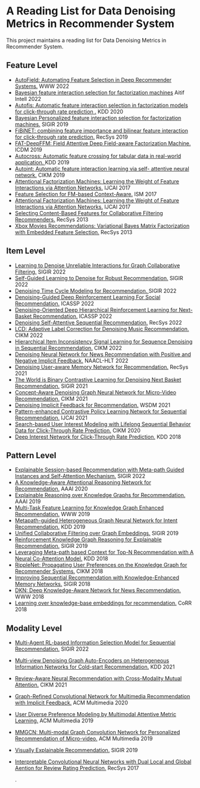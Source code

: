 # A Reading List for Data Denoising Metrics in Recommender System

This project maintains a reading list for Data Denoising Metrics in Recommender System.



## Feature Level

- [AutoField: Automating Feature Selection in Deep Recommender Systems.](https://arxiv.org/pdf/2204.09078) WWW 2022
- [Bayesian feature interaction selection for factorization machines](https://staff.fnwi.uva.nl/m.derijke/wp-content/papercite-data/pdf/chen-2022-bayesian.pdf) Aitif Intell 2022
- [Autofis: Automatic feature interaction selection in factorization models for click-through rate prediction .](https://arxiv.org/pdf/2003.11235) KDD 2020
- [Bayesian Personalized feature interaction selection for factorization machines.](https://www.researchgate.net/profile/Yang-Wang-51/publication/332412731_Bayesian_Personalized_Feature_Interaction_Selection_for_Factorization_Machines/links/5cdbb8f592851c4eaba06445/Bayesian-Personalized-Feature-Interaction-Selection-for-Factorization-Machines.pdf) SIGIR 2019
- [FiBiNET: combining feature importance and bilinear feature interaction for click-through rate prediction.](https://arxiv.org/pdf/1905.09433.pdf%EF%BC%9B) RecSys 2019
- [FAT-DeepFFM: Field Attentive Deep Field-aware Factorization Machine.](https://arxiv.org/pdf/1905.06336.pdf) ICDM 2019
- [Autocross: Automatic feature crossing for tabular data in real-world application. ](https://arxiv.org/pdf/1904.12857.pdf) KDD 2019
- [Autoint: Automatic feature interaction learning via self- attentive neural network.](https://arxiv.org/pdf/1810.11921.pdf) CIKM 2019
- [Attentional Factorization Machines: Learning the Weight of Feature Interactions via Attention Networks.](https://arxiv.org/pdf/1708.04617.pdf) IJCAI 2017
- [Feature Selection for FM-based Context-Aware.](https://xueyumao.github.io/papers/ISM_2017.pdf )  ISM 2017
- [Attentional Factorization Machines: Learning the Weight of Feature Interactions via Attention Networks.](https://arxiv.org/pdf/1708.04617.pdf) IJCAI 2017
- [Selecting Content-Based Features for Collaborative Filtering Recommenders.](noamko.org/papers/features_recsys_2013.pdf "Selecting Content-Based Features for Collaborative Filtering Recommenders") RecSys 2013
- [Xbox Movies Recommendations: Variational Bayes Matrix Factorization with Embedded Feature Selection.](http://www.noamko.org/papers/features_recsys_2013.pdf "Xbox Movies Recommendations: Variational Bayes Matrix Factorization with Embedded Feature Selection") RecSys 2013



## Item Level

- [Learning to Denoise Unreliable Interactions for Graph Collaborative Filtering.](https://scholar.archive.org/work/6zwuflirxnbjxa73j5jt5alhdu/access/wayback/https://dl.acm.org/doi/pdf/10.1145/3477495.3531889) SIGIR 2022
- [Self-Guided Learning to Denoise for Robust Recommendation.](https://arxiv.org/pdf/2204.06832) SIGIR 2022
- [Denoising Time Cycle Modeling for Recommendation. ](https://dl.acm.org/doi/abs/10.1145/3477495.3531785) SIGIR 2022
- [Denoising-Guided Deep Reinforcement Learning For Social Recommendation.](https://ieeexplore.ieee.org/abstract/document/9747580) ICASSP 2022
- [Denoising-Oriented Deep Hierarchical Reinforcement Learning for Next-Basket Recommendation.](https://ieeexplore.ieee.org/abstract/document/9747757) ICASSP 2022
- [Denoising Self-Attentive Sequential Recommendation.](https://arxiv.org/pdf/2212.04120.pdf) RecSys 2022
- [LCD: Adaptive Label Correction for Denoising Music Recommendation.](https://dl.acm.org/doi/abs/10.1145/3511808.3557625) CIKM 2022
- [Hierarchical Item Inconsistency Signal Learning for Sequence Denoising in Sequential Recommendation.](https://dl.acm.org/doi/10.1145/3511808.3557348) CIKM 2022
- [Denoising Neural Network for News Recommendation with Positive and Negative Implicit Feedback.](https://arxiv.org/pdf/2204.04397.pdf) NAACL-HLT 2022
- [Denoising User-aware Memory Network for Recommendation.](https://arxiv.org/pdf/2107.05474.pdf) RecSys 2021
- [The World is Binary Contrastive Learning for Denoising Next Basket Recommendation.](https://dl.acm.org/doi/abs/10.1145/3404835.3462836) SIGIR 2021
- [Concept-Aware Denoising Graph Neural Network for Micro-Video Recommendation.](https://arxiv.org/pdf/2109.13527) CIKM 2021
- [Denoising Implicit Feedback for Recommendation.](https://dl.acm.org/doi/pdf/10.1145/3437963.3441800) WSDM 2021
- [Pattern-enhanced Contrastive Policy Learning Network for Sequential Recommendation.](https://www.ijcai.org/proceedings/2021/0220.pdf) IJCAI 2021
- [Search-based User Interest Modeling with Lifelong Sequential Behavior Data for Click-Through Rate Prediction.](https://arxiv.org/pdf/2006.05639.pdf) CIKM 2020
- [Deep Interest Network for Click-Through Rate Prediction.](https://arxiv.org/pdf/1706.06978) KDD 2018



## Pattern Level

- [Explainable Session-based Recommendation with Meta-path  Guided Instances and Self-Attention Mechanism.](https://web.archive.org/web/20220711195234id_/https://dl.acm.org/doi/pdf/10.1145/3477495.3531895) SIGIR 2022
- [A Knowledge-Aware Attentional Reasoning Network for Recommendation.](https://ojs.aaai.org/index.php/AAAI/article/view/6184) AAAI 2020
- [Explainable Reasoning over Knowledge Graphs for Recommendation.](https://ojs.aaai.org/index.php/AAAI/article/view/4470) AAAI 2019
- [Multi-Task Feature Learning for Knowledge Graph Enhanced Recommendation.](https://arxiv.org/pdf/1901.08907.pdf) WWW 2019
- [Metapath-guided Heterogeneous Graph Neural Network for Intent Recommendation.](http://www.shichuan.org/doc/67.pdf)  KDD 2019
- [Unified Collaborative Filtering over Graph Embeddings.](https://taloncb.github.io/files/wang-sigir2019a.pdf) SIGIR 2019
- [Reinforcement Knowledge Graph Reasoning for Explainable Recommendation.](https://arxiv.org/pdf/1906.05237.pdf) SIGIR 2019
- [Leveraging Meta-path based Context for Top-N Recommendation with A Neural Co-Attention Model.](http://140.122.184.128/presentation/21-07-19/Leveraging%20Meta-path%20based%20Context%20for%20Top-N%20Recommendation%20with%20A%20Neural%20Co-Attention%20Model.pdf) KDD 2018
- [RippleNet: Propagating User Preferences on the Knowledge Graph for Recommender Systems.](https://arxiv.org/pdf/1803.03467.pdf%C2%A0) CIKM 2018
- [Improving Sequential Recommendation with Knowledge-Enhanced Memory Networks.](https://dl.acm.org/doi/abs/10.1145/3209978.3210017) SIGIR 2018
- [DKN: Deep Knowledge-Aware Network for News Recommendation.](https://dl.acm.org/doi/pdf/10.1145/3178876.3186175) WWW 2018
- [Learning over knowledge-base embeddings for recommendation.](https://arxiv.org/pdf/1803.06540.pdf) CoRR 2018



## Modality Level

- [Multi-Agent RL-based Information Selection Model for Sequential Recommendation.](https://dl.acm.org/doi/abs/10.1145/3477495.3532022) SIGIR 2022
- [Multi-view Denoising Graph Auto-Encoders on Heterogeneous Information Networks for Cold-start Recommendation.](http://140.122.184.128/presentation/21-11-09/Multi-view%20Denoising%20Graph%20Auto-Encoders%20on%20Heterogeneous.pdf) KDD 2021
- [Review-Aware Neural Recommendation with Cross-Modality Mutual Attention.]() CIKM 2021
- [Graph-Refined Convolutional Network for Multimedia Recommendation with Implicit Feedback.](https://arxiv.org/pdf/2111.02036) ACM Multimedia 2020
- [User Diverse Preference Modeling by Multimodal Attentive Metric Learning.](https://arxiv.org/pdf/1908.07738.pdf) ACM Multimedia 2019
- [MMGCN: Multi-modal Graph Convolution Network for Personalized Recommendation of Micro-video.](https://weiyinwei.github.io/papers/mmgcn.pdf)   ACM Multimedia 2019
- [Visually Explainable Recommendation.](https://arxiv.org/pdf/1801.10288.pdf) SIGIR 2019
- [Interpretable Convolutional Neural Networks with Dual Local and Global Aention for Review Rating Prediction.](https://dl.acm.org/doi/pdf/10.1145/3109859.3109890) RecSys 2017












  . 

  